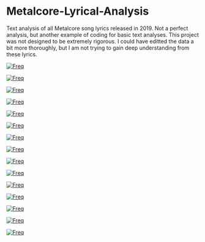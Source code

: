 # Metalcore-Lyrical-Analysis
Text analysis of all Metalcore song lyrics released in 2019. Not a perfect analysis, but another example of coding for basic text analyses. This project was not designed to be extremely rigorous. I could have editted the data a bit more thoroughly, but I am not trying to gain deep understanding from these lyrics. 

[![Freq](https://imgur.com/77dH3I6.png)]()

[![Freq](https://imgur.com/9ph0ok8.png)]()

[![Freq](https://imgur.com/ZWrOSpd.png)]()

[![Freq](https://imgur.com/gJdl8ug.png)]()

[![Freq](https://imgur.com/DioM4EB.png)]()

[![Freq](https://imgur.com/GqewUPw.png)]()

[![Freq](https://imgur.com/CgNroV6.png)]()

[![Freq](https://imgur.com/BeuBVPr.png)]()

[![Freq](https://imgur.com/OizxiNv.png)]()

[![Freq](https://imgur.com/75FO7h6.png)]()

[![Freq](https://imgur.com/sfJalBN.png)]()

[![Freq](https://imgur.com/fVN19Rd.png)]()

[![Freq](https://imgur.com/r03OiN6.png)]()

[![Freq](https://imgur.com/KeMAnNn.png)]()

[![Freq](https://imgur.com/9Cz8wko.png)]()
